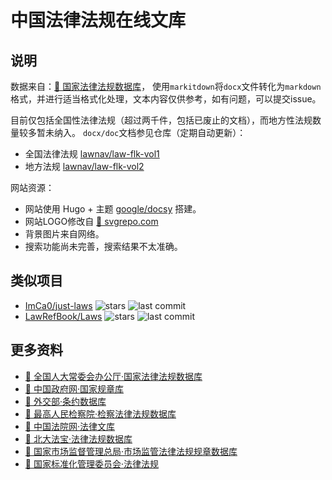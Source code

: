 # 中国法律法规在线文库

## 说明

数据来自：[🔗 国家法律法规数据库](https://flk.npc.gov.cn/search)，
使用`markitdown`将`docx`文件转化为`markdown`格式，并进行适当格式化处理，文本内容仅供参考，如有问题，可以提交issue。

目前仅包括全国性法律法规（超过两千件，包括已废止的文档），而地方性法规数量较多暂未纳入。
`docx/doc`文档参见仓库（定期自动更新）：

- 全国法律法规 [lawnav/law-flk-vol1](https://github.com/lawnav/law-flk-vol1)
- 地方法规 [lawnav/law-flk-vol2](https://github.com/lawnav/law-flk-vol2)

网站资源：

- 网站使用 Hugo + 主题 [google/docsy](https://github.com/google/docsy) 搭建。
- 网站LOGO修改自 [🔗 svgrepo.com](https://www.svgrepo.com/ "justice")
- 背景图片来自网络。
- 搜索功能尚未完善，搜索结果不太准确。

## 类似项目

- [ImCa0/just-laws](https://github.com/ImCa0/just-laws)
    ![stars](https://img.shields.io/github/stars/ImCa0/just-laws)
    ![last commit](https://img.shields.io/github/last-commit/ImCa0/just-laws)
- [LawRefBook/Laws](https://github.com/LawRefBook/Laws)
    ![stars](https://img.shields.io/github/stars/LawRefBook/Laws)
    ![last commit](https://img.shields.io/github/last-commit/LawRefBook/Laws)

## 更多资料

- [🔗 全国人大常委会办公厅·国家法律法规数据库](https://flk.npc.gov.cn/index)
- [🔗 中国政府网·国家规章库](https://www.gov.cn/zhengce/xxgk/gjgzk/index.htm)
- [🔗 外交部·条约数据库](https://treaty.mfa.gov.cn/web/index.jsp)
- [🔗 最高人民检察院·检察法律法规数据库](https://www.spp.gov.cn/spp/flfgk/index.shtml)
- [🔗 中国法院网·法律文库](https://www.chinacourt.cn/law.shtml)
- [🔗 北大法宝·法律法规数据库](https://www.pkulaw.com/law)
- [🔗 国家市场监督管理总局·市场监管法律法规规章数据库](https://sjfg.samr.gov.cn/law/pageInfo/main.main)
- [🔗 国家标准化管理委员会·法律法规](https://www.sac.gov.cn/xxgk/flfg/index.html)
